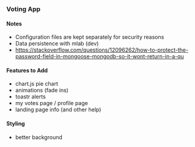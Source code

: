 ### Voting App 

#### Notes 
- Configuration files are kept separately for security reasons
- Data persistence with mlab (dev)
- https://stackoverflow.com/questions/12096262/how-to-protect-the-password-field-in-mongoose-mongodb-so-it-wont-return-in-a-qu


#### Features to Add 

- chart.js pie chart 
- animations (fade ins)
- toastr alerts 
- my votes page / profile page
- landing page info (and other help)

#### Styling 
- better background

